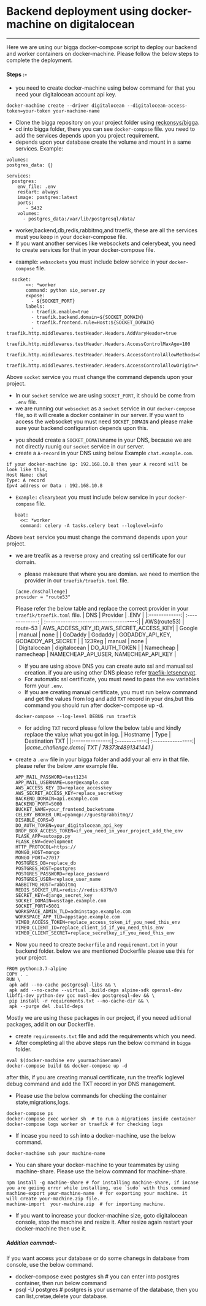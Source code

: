 # Backend deployment using docker-machine on digitalocean
---
Here we are using our bigga docker-compose script to deploy our backend and worker containers on docker-machine. Please follow the below steps to complete the deployment.
#### Steps :-
* you need to create docker-machine using below command for that you need your digitalocean account api key.
```
docker-machine create --driver digitalocean --digitalocean-access-token=your-token your-machine-name
```
* Clone the bigga repository on your project folder using [reckonsys/bigga](https://github.com/reckonsys/bigga).
* cd into bigga folder, there you can see `docker-compose` file. you need to add the services depends upon you project requirement.
* depends upon your database create the volume and mount in a same services.
Example:
```
volumes:
postgres_data: {}
```
```
services:
  postgres:
    env_file: .env
    restart: always
    image: postgres:latest
    ports:
       - 5432
    volumes:
      - postgres_data:/var/lib/postgresql/data/  
```  
* worker,backend,db,redis,rabbitmq,and traefik, these are all the services must you keep in your docker-compose file.
* If you want another services like websockets and celerybeat, you need to create services for that in your docker-compose file.
 - example: `websockets` you must include below service in your `docker-compose` file.
```
  socket:
       <<: *worker
       command: python sio_server.py
       expose:
         - ${SOCKET_PORT}
       labels:
         - traefik.enable=true
         - traefik.backend.domain=${SOCKET_DOMAIN}
         - traefik.frontend.rule=Host:${SOCKET_DOMAIN}
         - traefik.http.middlewares.testHeader.Headers.AddVaryHeader=true
         - traefik.http.middlewares.testHeader.Headers.AccessControlMaxAge=100
         - traefik.http.middlewares.testHeader.Headers.AccessControlAllowMethods=GET,OPTIONS,PUT,POST,DELETE,PATCH
         - traefik.http.middlewares.testHeader.Headers.AccessControlAllowOrigin=*.${SOCKET_DOMAIN},${SOCKET_DOMAIN}
```
Above `socket` service you must change the command depends upon your project.
 * In our `socket` service we are using `SOCKET_PORT`, it should be come from `.env` file.
 * we are running our `websocket` as a `socket` service in our `docker-compose` file, so it will create a docker container in our server. If you want to access the websocket you must need `SOCKET_DOMAIN` and please make sure your backend configuration depends upon this.
  - you should create a `SOCKET_DOMAIN`name in your DNS, because we are not directly ruunig our `socket` service in our server.
  - create a `A-record` in your DNS using below Example `chat.example.com`.
  ```
  if your docker-machine ip: 192.168.10.8 then your A record will be look like this,
  Host Name: chat
  Type: A record
  Ipv4 address or Data : 192.168.10.8
  ```  
 * `Example:` `clearybeat`  you must include below service in your `docker-compose` file.
 ```
    beat:
      <<: *worker
      command: celery -A tasks.celery beat --loglevel=info
 ```
 Above `beat` service you must change the command depends upon your project.
* we are treafik as a reverse proxy and creating ssl certificate for our domain.

  * please makesure that where you are domian. we need to mention the provider in our `traefik/traefik.toml` file.
  ```
  [acme.dnsChallenge]
  provider = "route53"
  ```
  Please refer the below table and replace the correct provider in your `traefik/traefik.toml` file.
  | DNS           |       Provider      | .ENV                                   |
  |:-------------:|  :-------------:    | :-------------------------------------:|
  | AWS(route53)  | route-53            | AWS_ACCESS_KEY_ID,AWS_SECRET_ACCESS_KEY|
  | Google        | manual              |         none                           |
  | GoDaddy       | Godaddy             | GODADDY_API_KEY, GODADDY_API_SECRET    |
  | 123Reg        | manual              |         none                           |   
  | Digitalocean  | digitalocean        |       DO_AUTH_TOKEN                    |
  | Namecheap     | namecheap           | NAMECHEAP_API_USER, NAMECHEAP_API_KEY	 |  
  * If you are using above DNS you can create auto ssl and manual ssl creation. if you are using other DNS please refer [traefik-letsencrypt](https://docs.traefik.io/https/acme/).
  * For automatic ssl certificate, you must need to pass the `env` variables form your `.env`.
  * If you are creating manual certificate, you must run below command and get the values from log and add `TXT` record in your dns,but this command you should run after docker-compose up -d.
  ```
  docker-compose --log-level DEBUG run traefik
  ```
  * for adding `TXT` record please follow the below table and kindly replace the value what you got in log.
  |   Hostname      |   Type        |  Destination TXT  |
  |:---------------:| :------------:| :----------------:|
  |_acme_challenge.demo| TXT        | 78373t4891341441  |_   
* create a `.env` file in your bigga folder and add your all env in that file. please refer the below .env example file.

  ```
  APP_MAIL_PASSWORD=test1234
  APP_MAIL_USERNAME=user@example.com
  AWS_ACCESS_KEY_ID=replace_accesskey
  AWS_SECRET_ACCESS_KEY=replace_secretkey
  BACKEND_DOMAIN=api.example.com
  BACKEND_PORT=5000
  BUCKET_NAME=your_frontend_bucketname
  CELERY_BROKER_URL=pyamqp://guest@rabbitmq//
  DISABLE_CORS=0
  DO_AUTH_TOKEN=your_digitalocean_api_key
  DROP_BOX_ACCESS_TOKEN=if_you_need_in_your_project_add_the_env
  FLASK_APP=autoapp.py
  FLASK_ENV=development
  HTTP_PROTOCOL=https://
  MONGO_HOST=mongo
  MONGO_PORT=27017
  POSTGRES_DB=replace_db
  POSTGRES_HOST=postgres
  POSTGRES_PASSWORD=replace_password
  POSTGRES_USER=replace_user_name
  RABBITMQ_HOST=rabbitmq
  REDIS_SOCKET_URL=redis://redis:6379/0
  SECRET_KEY=django_secret_key
  SOCKET_DOMAIN=wsstage.example.com
  SOCKET_PORT=5001
  WORKSPACE_ADMIN_TLD=adminstage.example.com
  WORKSPACE_APP_TLD=appstage.example.com
  VIMEO_ACCESS_TOKEN=replace_access_token_if_you_need_this_env
  VIMEO_CLIENT_ID=replace_client_id_if_you_need_this_env
  VIMEO_CLIENT_SECRET=replace_secretkey_if_you_need_this_env
  ```
* Now you need to create `Dockerfile` and `requirement.txt` in your backend folder. below we are mentioned Dockerfile please use this for your project.
```
FROM python:3.7-alpine
COPY . .
RUN \
 apk add --no-cache postgresql-libs && \
 apk add --no-cache --virtual .build-deps alpine-sdk openssl-dev libffi-dev python-dev gcc musl-dev postgresql-dev && \
 pip install -r requirements.txt --no-cache-dir && \
 apk --purge del .build-deps
```  
Mostly we are using these packages in our project, if you neeed aditional packages, add it on our Dockerfile.
* create `requirements.txt` file and add the requirements which you need.
* After completing all the above steps run the below command in `bigga` folder.
```
eval $(docker-machine env yourmachinename)
docker-compose build && docker-compose up -d
```
after this, if you are creating manual certificate, run the treafik loglevel debug command and add the TXT record in yor DNS management.

* Please use the below commands for checking the container state,migrations,logs.
```
docker-compose ps
docker-compose exec worker sh  # to run a migrations inside container
docker-compose logs worker or traefik # for checking logs  
```  
* If incase you need to ssh into a docker-machine, use the below command.
```
docker-machine ssh your machine-name
```
* You can share your docker-machine to your teammates by using machine-share. Please use the below command for machine-share.
```
npm install -g machine-share # for installing machine-share, if incase you are geiing error while installing, use `sudo` with this command
machine-export your-machine-name  # for exporting your machine. it will create your-machine.zip file.
machine-import  your-machine.zip  # for importing machine.
```

* If you want to increase your docker-machine size, goto digitalocean console, stop the machine and resize it. After resize again restart your docker-machine then use it.

##### Addition commad:-
If you want access your database or do some chanegs in database from console, use the below command.

* docker-compose exec postgres sh   # you can enter into postgres container, then run below command
* psql -U postgres   # postgres is your username of the database, then you can list,cretae,delete your database.
